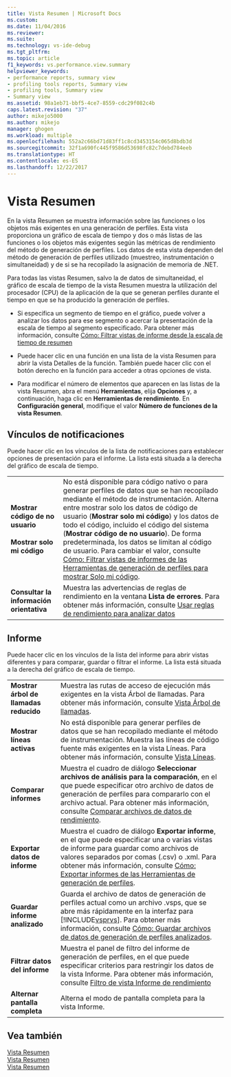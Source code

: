 ```yaml
---
title: Vista Resumen | Microsoft Docs
ms.custom: 
ms.date: 11/04/2016
ms.reviewer: 
ms.suite: 
ms.technology: vs-ide-debug
ms.tgt_pltfrm: 
ms.topic: article
f1_keywords: vs.performance.view.summary
helpviewer_keywords:
- performance reports, summary view
- profiling tools reports, Summary view
- profiling tools, Summary view
- Summary view
ms.assetid: 98a1eb71-bbf5-4ce7-8559-cdc29f082c4b
caps.latest.revision: "37"
author: mikejo5000
ms.author: mikejo
manager: ghogen
ms.workload: multiple
ms.openlocfilehash: 552a2c66bd71d83ff1c8cd3453154c065d8bdb3d
ms.sourcegitcommit: 32f1a690fc445f9586d53698fc82c7debd784eeb
ms.translationtype: HT
ms.contentlocale: es-ES
ms.lasthandoff: 12/22/2017
---
```

# <a name="summary-view"></a>Vista Resumen
En la vista Resumen se muestra información sobre las funciones o los objetos más exigentes en una generación de perfiles. Esta vista proporciona un gráfico de escala de tiempo y dos o más listas de las funciones o los objetos más exigentes según las métricas de rendimiento del método de generación de perfiles. Los datos de esta vista dependen del método de generación de perfiles utilizado (muestreo, instrumentación o simultaneidad) y de si se ha recopilado la asignación de memoria de .NET.  
  
 Para todas las vistas Resumen, salvo la de datos de simultaneidad, el gráfico de escala de tiempo de la vista Resumen muestra la utilización del procesador (CPU) de la aplicación de la que se generan perfiles durante el tiempo en que se ha producido la generación de perfiles.  
  
-   Si especifica un segmento de tiempo en el gráfico, puede volver a analizar los datos para ese segmento o acercar la presentación de la escala de tiempo al segmento especificado. Para obtener más información, consulte [Cómo: Filtrar vistas de informe desde la escala de tiempo de resumen](../profiling/how-to-filter-report-views-from-the-summary-timeline.md)  
  
-   Puede hacer clic en una función en una lista de la vista Resumen para abrir la vista Detalles de la función. También puede hacer clic con el botón derecho en la función para acceder a otras opciones de vista.  
  
-   Para modificar el número de elementos que aparecen en las listas de la vista Resumen, abra el menú **Herramientas**, elija **Opciones** y, a continuación, haga clic en **Herramientas de rendimiento**. En **Configuración general**, modifique el valor **Número de funciones de la vista Resumen**.  
  
## <a name="notifications-links"></a>Vínculos de notificaciones  
 Puede hacer clic en los vínculos de la lista de notificaciones para establecer opciones de presentación para el informe. La lista está situada a la derecha del gráfico de escala de tiempo.  
  
|||  
|-|-|  
|**Mostrar código de no usuario**<br /><br /> **Mostrar solo mi código**|No está disponible para código nativo o para generar perfiles de datos que se han recopilado mediante el método de instrumentación. Alterna entre mostrar solo los datos de código de usuario (**Mostrar solo mi código**) y los datos de todo el código, incluido el código del sistema (**Mostrar código de no usuario**). De forma predeterminada, los datos se limitan al código de usuario. Para cambiar el valor, consulte [Cómo: Filtrar vistas de informes de las Herramientas de generación de perfiles para mostrar Solo mi código](../profiling/how-to-filter-profiling-tools-report-views-to-display-just-my-code.md).|  
|**Consultar la información orientativa**|Muestra las advertencias de reglas de rendimiento en la ventana **Lista de errores**. Para obtener más información, consulte [Usar reglas de rendimiento para analizar datos](../profiling/using-performance-rules-to-analyze-data.md)|  
  
## <a name="report"></a>Informe  
 Puede hacer clic en los vínculos de la lista del informe para abrir vistas diferentes y para comparar, guardar o filtrar el informe. La lista está situada a la derecha del gráfico de escala de tiempo.  
  
|||  
|-|-|  
|**Mostrar árbol de llamadas reducido**|Muestra las rutas de acceso de ejecución más exigentes en la vista Árbol de llamadas. Para obtener más información, consulte [Vista Árbol de llamadas](../profiling/call-tree-view.md).|  
|**Mostrar líneas activas**|No está disponible para generar perfiles de datos que se han recopilado mediante el método de instrumentación. Muestra las líneas de código fuente más exigentes en la vista Líneas. Para obtener más información, consulte [Vista Líneas](../profiling/lines-view.md).|  
|**Comparar informes**|Muestra el cuadro de diálogo **Seleccionar archivos de análisis para la comparación**, en el que puede especificar otro archivo de datos de generación de perfiles para compararlo con el archivo actual. Para obtener más información, consulte [Comparar archivos de datos de rendimiento](../profiling/comparing-performance-data-files.md).|  
|**Exportar datos de informe**|Muestra el cuadro de diálogo **Exportar informe**, en el que puede especificar una o varias vistas de informe para guardar como archivos de valores separados por comas (.csv) o .xml. Para obtener más información, consulte [Cómo: Exportar informes de las Herramientas de generación de perfiles](http://msdn.microsoft.com/en-us/174b5bd3-df9b-4fd4-88d4-76032ab90451).|  
|**Guardar informe analizado**|Guarda el archivo de datos de generación de perfiles actual como un archivo .vsps, que se abre más rápidamente en la interfaz para [!INCLUDE[vsprvs](../code-quality/includes/vsprvs_md.md)]. Para obtener más información, consulte [Cómo: Guardar archivos de datos de generación de perfiles analizados](http://msdn.microsoft.com/en-us/0340ddde-caf4-48ac-8af3-d15dcdade556).|  
|**Filtrar datos del informe**|Muestra el panel de filtro del informe de generación de perfiles, en el que puede especificar criterios para restringir los datos de la vista Informe. Para obtener más información, consulte [Filtro de vista Informe de rendimiento](../profiling/performance-report-view-filter.md)|  
|**Alternar pantalla completa**|Alterna el modo de pantalla completa para la vista Informe.|  
  
## <a name="see-also"></a>Vea también  
 [Vista Resumen](../profiling/summary-view-sampling-data.md)   
 [Vista Resumen](../profiling/summary-view-instrumentation-data.md)   
 [Vista Resumen](../profiling/summary-view-dotnet-memory-data.md)